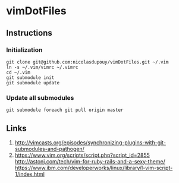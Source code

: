 # vimDotFiles

## Instructions
### Initialization
```cd ~
git clone git@github.com:nicolasdupouy/vimDotFiles.git ~/.vim
ln -s ~/.vim/vimrc ~/.vimrc
cd ~/.vim
git submodule init
git submodule update
```

### Update all submodules
```
git submodule foreach git pull origin master
```

## Links
1. http://vimcasts.org/episodes/synchronizing-plugins-with-git-submodules-and-pathogen/
2. https://www.vim.org/scripts/script.php?script_id=2855
http://astonj.com/tech/vim-for-ruby-rails-and-a-sexy-theme/
https://www.ibm.com/developerworks/linux/library/l-vim-script-1/index.html
